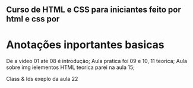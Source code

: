 
## Curso de HTML e CSS para iniciantes feito por html e css por

# Anotações inportantes basicas

 De a video 01 ate 08 é introdução;
 Aula pratica foi 09 e 10, 11 teorica;
 Aula sobre img ielementos HTML teorica parei na aula 15;

 Class & Ids exeplo da aula 22